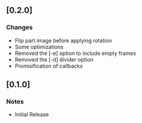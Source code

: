 ## [0.2.0]

### Changes

* Flip part image before applying rotation
* Some optimizations
* Removed the [-e] option to include empty frames
* Removed the [-d] divider option
* Promisification of callbacks

## [0.1.0]

### Notes

* Initial Release